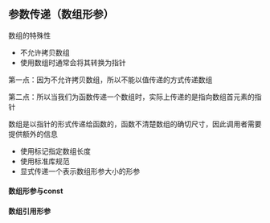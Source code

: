 ## 参数传递（数组形参）



数组的特殊性

+ 不允许拷贝数组
+ 使用数组时通常会将其转换为指针



第一点：因为不允许拷贝数组，所以不能以值传递的方式传递数组

第二点：所以当我们为函数传递一个数组时，实际上传递的是指向数组首元素的指针



数组是以指针的形式传递给函数的，函数不清楚数组的确切尺寸，因此调用者需要提供额外的信息



+ 使用标记指定数组长度
+ 使用标准库规范
+ 显式传递一个表示数组形参大小的形参





#### 数组形参与const



#### 数组引用形参







#### 



